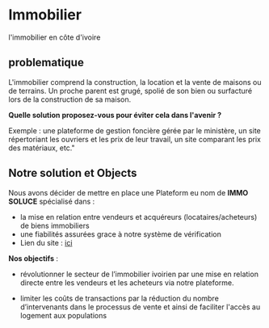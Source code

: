 # Immobilier

l'immobilier en côte d'ivoire

## problematique 

L'immobilier comprend la construction, la location et la vente de maisons ou de terrains.
Un proche parent est grugé, spolié de son bien ou surfacturé lors de la construction de sa maison.

**Quelle solution proposez-vous pour éviter cela dans l'avenir ?**

Exemple : une plateforme de gestion foncière gérée par le ministère, un site répertoriant les ouvriers et les prix de leur travail, un site comparant les prix des matériaux, etc."

## Notre solution et Objects

Nous avons décider de mettre en place une Plateform eu nom de **IMMO SOLUCE** spécialisé dans :
* la mise en relation entre vendeurs et acquéreurs (locataires/acheteurs) de biens immobiliers
* une fiabilités assurées grace à notre système de vérification
* Lien du site : [ici](https://immobilier-0.web.app/maison)

**Nos objectifs** :

* révolutionner le secteur de l’immobilier ivoirien par une mise en relation directe entre les vendeurs et les acheteurs via notre plateforme.

* limiter les coûts de transactions par la réduction du nombre d’intervenants dans le processus de vente et ainsi de faciliter l'accès au logement aux populations

